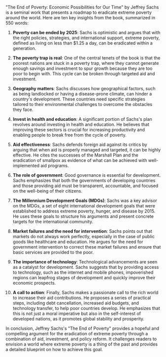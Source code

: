 "The End of Poverty: Economic Possibilities for Our Time" by Jeffrey Sachs is a seminal work that presents a roadmap to eradicate extreme poverty around the world. Here are ten key insights from the book, summarized in 550 words:

1. **Poverty can be ended by 2025**: Sachs is optimistic and argues that with the right policies, strategies, and international support, extreme poverty, defined as living on less than $1.25 a day, can be eradicated within a generation.

2. **The poverty trap is real**: One of the central tenets of the book is that the poorest nations are stuck in a poverty trap, where they cannot generate enough savings and investment to spur growth because they are too poor to begin with. This cycle can be broken through targeted aid and investment.

3. **Geography matters**: Sachs discusses how geographical factors, such as being landlocked or having a disease-prone climate, can hinder a country's development. These countries need specific strategies tailored to their environmental challenges to overcome the obstacles they face.

4. **Invest in health and education**: A significant portion of Sachs's plan revolves around investing in health and education. He believes that improving these sectors is crucial for increasing productivity and enabling people to break free from the cycle of poverty.

5. **Aid effectiveness**: Sachs defends foreign aid against its critics by arguing that when aid is properly managed and targeted, it can be highly effective. He cites the successes of the Marshall Plan and the eradication of smallpox as evidence of what can be achieved with well-implemented aid programs.

6. **The role of government**: Good governance is essential for development. Sachs emphasizes that both the governments of developing countries and those providing aid must be transparent, accountable, and focused on the well-being of their citizens.

7. **The Millennium Development Goals (MDGs)**: Sachs was a key advisor on the MDGs, a set of eight international development goals that were established to address extreme poverty, hunger, and disease by 2015. He uses these goals to structure his arguments and present concrete targets for the international community.

8. **Market failures and the need for intervention**: Sachs points out that markets do not always work perfectly, especially in the case of public goods like healthcare and education. He argues for the need for government intervention to correct these market failures and ensure that basic services are provided to the poor.

9. **The importance of technology**: Technological advancements are seen as a catalyst for development. Sachs suggests that by providing access to technology, such as the internet and mobile phones, impoverished regions can leapfrog stages of development and quickly improve their economic prospects.

10. **A call to action**: Finally, Sachs makes a passionate call to the rich world to increase their aid contributions. He proposes a series of practical steps, including debt cancellation, increased aid budgets, and technology transfer, to help poor countries develop. He emphasizes that this is not just a moral imperative but also in the self-interest of developed nations, as it promotes global stability and prosperity.

In conclusion, Jeffrey Sachs's "The End of Poverty" provides a hopeful and compelling argument for the eradication of extreme poverty through a combination of aid, investment, and policy reform. It challenges readers to envision a world where extreme poverty is a thing of the past and provides a detailed blueprint on how to achieve this goal.